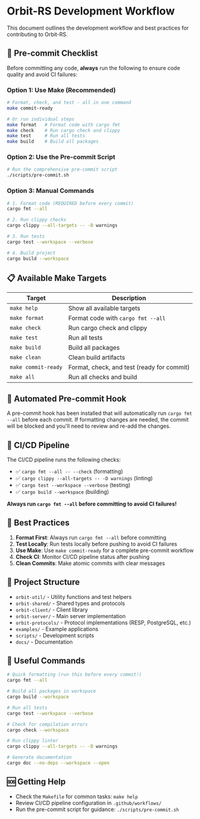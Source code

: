 # Orbit-RS Development Workflow

This document outlines the development workflow and best practices for contributing to Orbit-RS.

## 🔧 Pre-commit Checklist

Before committing any code, **always** run the following to ensure code quality and avoid CI failures:

### Option 1: Use Make (Recommended)
```bash
# Format, check, and test - all in one command
make commit-ready

# Or run individual steps
make format   # Format code with cargo fmt
make check    # Run cargo check and clippy  
make test     # Run all tests
make build    # Build all packages
```

### Option 2: Use the Pre-commit Script
```bash
# Run the comprehensive pre-commit script
./scripts/pre-commit.sh
```

### Option 3: Manual Commands
```bash
# 1. Format code (REQUIRED before every commit)
cargo fmt --all

# 2. Run clippy checks
cargo clippy --all-targets -- -D warnings

# 3. Run tests
cargo test --workspace --verbose

# 4. Build project
cargo build --workspace
```

## 📋 Available Make Targets

| Target | Description |
|--------|-------------|
| `make help` | Show all available targets |
| `make format` | Format code with `cargo fmt --all` |
| `make check` | Run cargo check and clippy |
| `make test` | Run all tests |
| `make build` | Build all packages |
| `make clean` | Clean build artifacts |
| `make commit-ready` | Format, check, and test (ready for commit) |
| `make all` | Run all checks and build |

## 🤖 Automated Pre-commit Hook

A pre-commit hook has been installed that will automatically run `cargo fmt --all` before each commit. If formatting changes are needed, the commit will be blocked and you'll need to review and re-add the changes.

## 🚨 CI/CD Pipeline

The CI/CD pipeline runs the following checks:
- ✅ `cargo fmt --all -- --check` (formatting)
- ✅ `cargo clippy --all-targets -- -D warnings` (linting)
- ✅ `cargo test --workspace --verbose` (testing)
- ✅ `cargo build --workspace` (building)

**Always run `cargo fmt --all` before committing to avoid CI failures!**

## 🎯 Best Practices

1. **Format First**: Always run `cargo fmt --all` before committing
2. **Test Locally**: Run tests locally before pushing to avoid CI failures  
3. **Use Make**: Use `make commit-ready` for a complete pre-commit workflow
4. **Check CI**: Monitor CI/CD pipeline status after pushing
5. **Clean Commits**: Make atomic commits with clear messages

## 📁 Project Structure

- `orbit-util/` - Utility functions and test helpers
- `orbit-shared/` - Shared types and protocols
- `orbit-client/` - Client library
- `orbit-server/` - Main server implementation
- `orbit-protocols/` - Protocol implementations (RESP, PostgreSQL, etc.)
- `examples/` - Example applications
- `scripts/` - Development scripts
- `docs/` - Documentation

## 🔗 Useful Commands

```bash
# Quick formatting (run this before every commit!)
cargo fmt --all

# Build all packages in workspace
cargo build --workspace

# Run all tests
cargo test --workspace --verbose

# Check for compilation errors
cargo check --workspace

# Run clippy linter
cargo clippy --all-targets -- -D warnings

# Generate documentation
cargo doc --no-deps --workspace --open
```

## 🆘 Getting Help

- Check the `Makefile` for common tasks: `make help`
- Review CI/CD pipeline configuration in `.github/workflows/`
- Run the pre-commit script for guidance: `./scripts/pre-commit.sh`